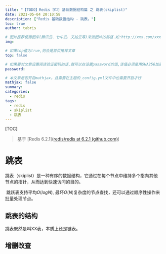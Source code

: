 ```yaml
---
title: "【TODO】Redis 学习 基础数据结构篇 之 跳表(skiplist)"
date: 2021-05-04 20:10:58
description: ["Redis 基础数据结构 - 跳表。"]
toc: true
author: tabris

# 图片推荐使用图床(腾讯云、七牛云、又拍云等)来做图片的路径.如:http://xxx.com/xxx.jpg
img:

# 如果top值为true,则会是首页推荐文章
top: false

# 如果要对文章设置阅读验证密码的话,就可以在设置password的值,该值必须是用SHA256加密后的密码,防止被他人识破
password:

# 本文章是否开启mathjax，且需要在主题的_config.yml文件中也需要开启才行
mathjax: false
summary:
categories:
  - redis
tags:
  - redis
  - skiplist
  - 跳表
---
```


[TOC]

> 基于 [Redis 6.2.1]([redis/redis at 6.2.1 (github.com)](https://github.com/redis/redis/tree/6.2.1))

# 跳表

​		跳表（skiplist）是一种有序的数据结构，它通过在每个节点中维持多个指向其他节点的指针，从而达到快速访问的目的。

​		跳跃表支持平均$O(log N)$, 最坏$O(N)$复杂度的节点查找，还可以通过顺序性操作来批量处理节点。 

## 跳表的结构

跳表既然是叫XX表，本质上还是链表。

## 增删改查

